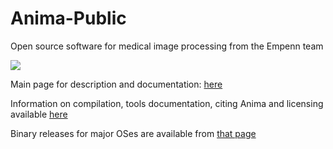 # Anima-Public
Open source software for medical image processing from the Empenn team

![](https://github.com/Inria-Empenn/Anima-Public/actions/workflows/build.yml/badge.svg)

Main page for description and documentation: [here](https://anima.irisa.fr)

Information on compilation, tools documentation, citing Anima and licensing available [here](https://anima.rtfd.io)

Binary releases for major OSes are available from [that page](https://github.com/Inria-Visages/Anima-Public/releases)
